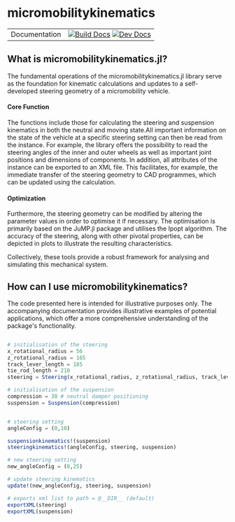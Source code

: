# micromobilitykinematics


| | |
|---|---|
| Documentation | [![Build Docs](https://github.com/adribrune/micromobilitykinematics.jl/actions/workflows/Documentation.yml/badge.svg)](https://github.com/adribrune/micromobilitykinematics.jl/actions/workflows/Documentation.ym) [![Dev Docs](https://img.shields.io/badge/docs-dev-blue.svg)](https://una-auxme.github.io/micromobilitykinematics.jl/) |

## What is micromobilitykinematics.jl?
The fundamental operations of the micromobilitykinematics.jl library serve as the foundation for kinematic calculations and updates to a self-developed steering geometry of a micromobility vehicle. 

#### Core Function
The functions include those for calculating the steering and suspension kinematics in both the neutral and moving state.All important information on the state of the vehicle at a specific steering setting can then be read from the instance. For example, the library offers the possibility to read the steering angles of the inner and outer wheels as well as important joint positions and dimensions of components. In addition, all attributes of the instance can be exported to an XML file. This facilitates, for example, the immediate transfer of the steering geometry to CAD programmes, which can be updated using the calculation.

#### Optimization
Furthermore, the steering geometry can be modified by altering the parameter values in order to optimise it if necessary. The optimisation is primarily based on the JuMP.jl package and utilises the Ipopt algorithm. The accuracy of the steering, along with other pivotal properties, can be depicted in plots to illustrate the resulting characteristics. 

Collectively, these tools provide a robust framework for analysing and simulating this mechanical system. 

## How can I use micromobilitykinematics?
The code presented here is intended for illustrative purposes only. The accompanying documentation provides illustrative examples of potential applications, which offer a more comprehensive understanding of the package's functionality.

```julia 

# initialisation of the steering
x_rotational_radius = 56
z_rotational_radius = 165
track_lever_length = 185
tie_rod_length = 210
steering = Steering(x_rotational_radius, z_rotational_radius, track_lever_length, tie_rod_length)

# initialisation of the suspension
compression = 30 # neutral damper positioning
suspension = Suspension(compression)


# steering setting
angleConfig = (0,10)

suspensionkinematics!(suspension)
steeringkinematics!(angleConfig, steering, suspension)

# new steering setting 
new_angleConfig = (0,25)

# update steering kinematics 
update!(new_angleConfig, steering, suspension)

# exports xml list to path = @__DIR__ (default)
exportXML(steering)
exportXML(suspension)
```